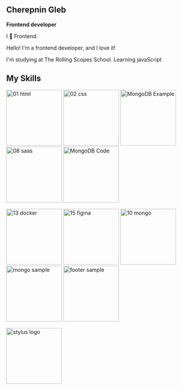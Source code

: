 ## Cherepnin Gleb

**Frontend developer**

I 🖤 Frontend.

Hello! I'm a frontend developer, and I love it!

I'm studying at The Rolling Scopes School.  Learning javaScript

## My Skills
<img width="148" alt="01 html" src="https://user-images.githubusercontent.com/60064512/224487706-10850994-3a0f-419e-9a48-013107a1aac5.png" style="max-width: 100%;">  <img width="148" alt="02 css" src="https://user-images.githubusercontent.com/60064512/224487709-2a638c09-e758-4ee0-8a33-149bf7cb3562.png" style="max-width: 100%;">  <img width="148" alt="MongoDB Example" src="https://user-images.githubusercontent.com/60064512/224487714-c46c1ee9-2908-4be6-9a92-4cbfce43583a.png" style="max-width: 100%;">  <img width="148" alt="08 saas" src="https://user-images.githubusercontent.com/60064512/224487717-ba1f0a03-27ff-4456-bd51-8b6178b32671.png" style="max-width: 100%;"> <img width="148" alt="MongoDB Code" src="https://user-images.githubusercontent.com/60064512/224487715-5ab0ad8b-a7a8-403c-83e9-740ef3ee4b52.png" style="max-width: 100%;">


<img width="148" alt="13 docker" src="https://user-images.githubusercontent.com/60064512/224487722-133474de-ee6d-4444-bb1f-c66796fefacf.png" style="max-width: 100%;">  <img width="148" alt="15 figma" src="https://user-images.githubusercontent.com/60064512/224487724-7362c6ee-12c1-4976-8138-398808bd957a.png" style="max-width: 100%;"> <img width="148" alt="10 mongo" src="https://user-images.githubusercontent.com/60064512/224487719-7e7f7115-33cf-4db6-840e-bf306d6ab27e.png" style="max-width: 100%;">  <img width="148" alt="mongo sample" src="https://user-images.githubusercontent.com/60064512/224487725-fe8264c6-25a4-49ea-bf49-ed57b4e9f71e.png">  <img width="148" alt="footer sample" src="https://user-images.githubusercontent.com/60064512/224487726-cdab286a-fbc2-49cb-8b82-f1eafa0a5063.png" style="max-width: 100%;">


<img width="148" alt="stylus logo" src="https://user-images.githubusercontent.com/60064512/224487727-673c2942-ed2d-41a5-b6bc-66330c1ba338.png" style="max-width: 100%;">




